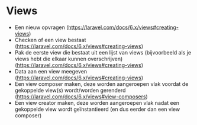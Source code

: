 # Views
- Een nieuw opvragen (https://laravel.com/docs/6.x/views#creating-views)
- Checken of een view bestaat (https://laravel.com/docs/6.x/views#creating-views)
- Pak de eerste view die bestaat uit een lijst van views (bijvoorbeeld als je views hebt die elkaar kunnen overschrijven) (https://laravel.com/docs/6.x/views#creating-views)
- Data aan een view meegeven (https://laravel.com/docs/6.x/views#creating-views)
- Een view composer maken, deze worden aangeroepen vlak voordat de gekoppelde view(s) wordt/worden gerenderd (https://laravel.com/docs/6.x/views#view-composers)
- Een view creator maken, deze worden aangeroepen vlak nadat een gekoppelde view wordt geïnstantieerd (en dus eerder dan een view composer)
